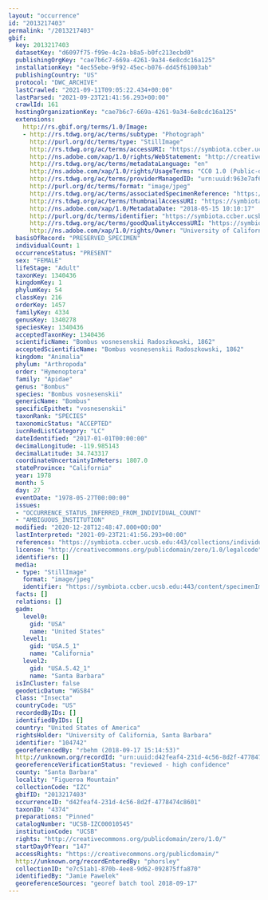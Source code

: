 ```yaml
---
layout: "occurrence"
id: "2013217403"
permalink: "/2013217403"
gbif:
  key: 2013217403
  datasetKey: "d6097f75-f99e-4c2a-b8a5-b0fc213ecbd0"
  publishingOrgKey: "cae7b6c7-669a-4261-9a34-6e8cdc16a125"
  installationKey: "4ec55ebe-9f92-45ec-b076-dd45f61003ab"
  publishingCountry: "US"
  protocol: "DWC_ARCHIVE"
  lastCrawled: "2021-09-11T09:05:22.434+00:00"
  lastParsed: "2021-09-23T21:41:56.293+00:00"
  crawlId: 161
  hostingOrganizationKey: "cae7b6c7-669a-4261-9a34-6e8cdc16a125"
  extensions:
    http://rs.gbif.org/terms/1.0/Image:
    - http://rs.tdwg.org/ac/terms/subtype: "Photograph"
      http://purl.org/dc/terms/type: "StillImage"
      http://rs.tdwg.org/ac/terms/accessURI: "https://symbiota.ccber.ucsb.edu:443/content/specimenImages/UCSB_IZC/UCSB-IZC00010/UCSB-IZC00010545.jpg"
      http://ns.adobe.com/xap/1.0/rights/WebStatement: "http://creativecommons.org/publicdomain/zero/1.0/"
      http://rs.tdwg.org/ac/terms/metadataLanguage: "en"
      http://ns.adobe.com/xap/1.0/rights/UsageTerms: "CC0 1.0 (Public-domain)"
      http://rs.tdwg.org/ac/terms/providerManagedID: "urn:uuid:963e7af6-a2b0-4e88-9731-ab2e7820f2f4"
      http://purl.org/dc/terms/format: "image/jpeg"
      http://rs.tdwg.org/ac/terms/associatedSpecimenReference: "https://symbiota.ccber.ucsb.edu:443/collections/individual/index.php?occid=104742"
      http://rs.tdwg.org/ac/terms/thumbnailAccessURI: "https://symbiota.ccber.ucsb.edu:443/content/specimenImages/UCSB_IZC/UCSB-IZC00010/UCSB-IZC00010545_tn.jpg"
      http://ns.adobe.com/xap/1.0/MetadataDate: "2018-05-15 10:10:17"
      http://purl.org/dc/terms/identifier: "https://symbiota.ccber.ucsb.edu:443/content/specimenImages/UCSB_IZC/UCSB-IZC00010/UCSB-IZC00010545.jpg"
      http://rs.tdwg.org/ac/terms/goodQualityAccessURI: "https://symbiota.ccber.ucsb.edu:443/content/specimenImages/UCSB_IZC/UCSB-IZC00010/UCSB-IZC00010545.jpg"
      http://ns.adobe.com/xap/1.0/rights/Owner: "University of California, Santa Barbara"
  basisOfRecord: "PRESERVED_SPECIMEN"
  individualCount: 1
  occurrenceStatus: "PRESENT"
  sex: "FEMALE"
  lifeStage: "Adult"
  taxonKey: 1340436
  kingdomKey: 1
  phylumKey: 54
  classKey: 216
  orderKey: 1457
  familyKey: 4334
  genusKey: 1340278
  speciesKey: 1340436
  acceptedTaxonKey: 1340436
  scientificName: "Bombus vosnesenskii Radoszkowski, 1862"
  acceptedScientificName: "Bombus vosnesenskii Radoszkowski, 1862"
  kingdom: "Animalia"
  phylum: "Arthropoda"
  order: "Hymenoptera"
  family: "Apidae"
  genus: "Bombus"
  species: "Bombus vosnesenskii"
  genericName: "Bombus"
  specificEpithet: "vosnesenskii"
  taxonRank: "SPECIES"
  taxonomicStatus: "ACCEPTED"
  iucnRedListCategory: "LC"
  dateIdentified: "2017-01-01T00:00:00"
  decimalLongitude: -119.985143
  decimalLatitude: 34.743317
  coordinateUncertaintyInMeters: 1807.0
  stateProvince: "California"
  year: 1978
  month: 5
  day: 27
  eventDate: "1978-05-27T00:00:00"
  issues:
  - "OCCURRENCE_STATUS_INFERRED_FROM_INDIVIDUAL_COUNT"
  - "AMBIGUOUS_INSTITUTION"
  modified: "2020-12-28T12:48:47.000+00:00"
  lastInterpreted: "2021-09-23T21:41:56.293+00:00"
  references: "https://symbiota.ccber.ucsb.edu:443/collections/individual/index.php?occid=104742"
  license: "http://creativecommons.org/publicdomain/zero/1.0/legalcode"
  identifiers: []
  media:
  - type: "StillImage"
    format: "image/jpeg"
    identifier: "https://symbiota.ccber.ucsb.edu:443/content/specimenImages/UCSB_IZC/UCSB-IZC00010/UCSB-IZC00010545.jpg"
  facts: []
  relations: []
  gadm:
    level0:
      gid: "USA"
      name: "United States"
    level1:
      gid: "USA.5_1"
      name: "California"
    level2:
      gid: "USA.5.42_1"
      name: "Santa Barbara"
  isInCluster: false
  geodeticDatum: "WGS84"
  class: "Insecta"
  countryCode: "US"
  recordedByIDs: []
  identifiedByIDs: []
  country: "United States of America"
  rightsHolder: "University of California, Santa Barbara"
  identifier: "104742"
  georeferencedBy: "rbehm (2018-09-17 15:14:53)"
  http://unknown.org/recordId: "urn:uuid:d42feaf4-231d-4c56-8d2f-4778474c8601"
  georeferenceVerificationStatus: "reviewed - high confidence"
  county: "Santa Barbara"
  locality: "Figueroa Mountain"
  collectionCode: "IZC"
  gbifID: "2013217403"
  occurrenceID: "d42feaf4-231d-4c56-8d2f-4778474c8601"
  taxonID: "4374"
  preparations: "Pinned"
  catalogNumber: "UCSB-IZC00010545"
  institutionCode: "UCSB"
  rights: "http://creativecommons.org/publicdomain/zero/1.0/"
  startDayOfYear: "147"
  accessRights: "https://creativecommons.org/publicdomain/"
  http://unknown.org/recordEnteredBy: "phorsley"
  collectionID: "e7c51ab1-870b-4ee8-9d62-092875ffa870"
  identifiedBy: "Jamie Pawelek"
  georeferenceSources: "georef batch tool 2018-09-17"
---
```

